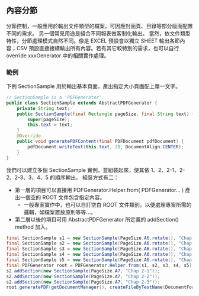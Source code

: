 
## 內容分節

分節控制，一般應用於輸出文件類型的檔案，可因應封面頁、目錄等部分版面配置不同的需求。
另一個常見用途是組合不同報表做客制化輸出。
當然，依文件類型特性，分節處理模式自然不同。像是 EXCEL 預設會以獨立 SHEET 輸出各節內容；CSV 預設直接接續輸出所有內容。若有其它較特別的需求，也可以自行 override xxxGenerator 中的相關實作處理。

### 範例

下例 SectionSample 用於輸出基本頁面，產出指定大小頁面配上單一文字。

``` java
// SectionSample is a 'PDFGenerator'. 
public class SectionSample extends AbstractPDFGenerator {
    private String text;
    public SectionSample(final Rectangle pageSize, final String text) {
        super(pageSize);
        this.text = text;
    }
    @Override
    public void generatePDFContent(final PDFDocument pdfDocument) {
        pdfDocument.writeText(this.text, 28, DocumentAlign.CENTER);
    }
}
```

我們可以建立多個 SectionSample 實例，並組裝起來，使其依 1、2、2-1、2-2、2-3、3、4、5 的順序輸出。
組裝方式有二：

* 第一層的項目可以直接用 PDFGenerator.Helper.from( PDFGenerator... ) 產出一個空的 ROOT 文件包含指定內容。
  * 一般專案實作中，也可以自訂空白 ROOT 文件類別，以便處理專案所需的邏輯，如檔案置放原則等等...。
* 第二層以後的項目可用 AbstractPDFGenerator 所定義的 addSection() method 加入。


``` java
final SectionSample s1 = new SectionSample(PageSize.A6.rotate(), "Chap 1");
final SectionSample s2 = new SectionSample(PageSize.A6.rotate(), "Chap 2");
final SectionSample s3 = new SectionSample(PageSize.A6.rotate(), "Chap 3");
final SectionSample s4 = new SectionSample(PageSize.A6.rotate(), "Chap 4");
final SectionSample s5 = new SectionSample(PageSize.A6.rotate(), "Chap 5");
final PDFGenerator root = PDFGenerator.Helper.from(s1, s2, s3, s4, s5);
s2.addSection(new SectionSample(PageSize.A7, "Chap 2-1"));
s2.addSection(new SectionSample(PageSize.A7, "Chap 2-2"));
s2.addSection(new SectionSample(PageSize.A7, "Chap 2-3"));
root.generatePDF(getDocumentManager(), createFileByTestName(DocumentFormat.PDF));
```



